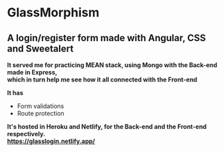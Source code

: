 # GlassMorphism

## A login/register form made with Angular, CSS and Sweetalert

__It served me for practicing MEAN stack, using Mongo with the Back-end made in Express,  
which in turn help me see how it all connected with the Front-end__

__It has__
* Form validations 
* Route protection

__It's hosted in Heroku and Netlify, for the Back-end and the Front-end respectively.__  
__https://glasslogin.netlify.app/__

